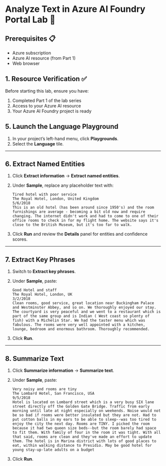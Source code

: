 # Analyze Text in Azure AI Foundry Portal Lab 📝

## Prerequisites 📋

- Azure subscription
- Azure AI resource (from Part 1)
- Web browser

## 1. Resource Verification ✅

Before starting this lab, ensure you have:
1. Completed Part 1 of the lab series
2. Access to your Azure AI resource
3. Your Azure AI Foundry project is ready


## 5. Launch the Language Playground

1. In your project’s left-hand menu, click **Playgrounds**.
2. Select the **Language** tile.

---

## 6. Extract Named Entities

1. Click **Extract information** → **Extract named entities**.
2. Under **Sample**, replace any placeholder text with:

   ```text
   Tired hotel with poor service
   The Royal Hotel, London, United Kingdom
   5/6/2018
   This is an old hotel (has been around since 1950's) and the room furnishings are average - becoming a bit old now and require changing. The internet didn't work and had to come to one of their office rooms to check in for my flight home. The website says it's close to the British Museum, but it's too far to walk.
   ```
3. Click **Run** and review the **Details** panel for entities and confidence scores.

---

## 7. Extract Key Phrases

1. Switch to **Extract key phrases**.
2. Under **Sample**, paste:

   ```text
   Good Hotel and staff
   The Royal Hotel, London, UK
   3/2/2018
   Clean rooms, good service, great location near Buckingham Palace and Westminster Abbey, and so on. We thoroughly enjoyed our stay. The courtyard is very peaceful and we went to a restaurant which is part of the same group and is Indian ( West coast so plenty of fish) with a Michelin Star. We had the taster menu which was fabulous. The rooms were very well appointed with a kitchen, lounge, bedroom and enormous bathroom. Thoroughly recommended.
   ```
3. Click **Run**.

---

## 8. Summarize Text

1. Click **Summarize information** → **Summarize text**.
2. Under **Sample**, paste:

   ```text
   Very noisy and rooms are tiny
   The Lombard Hotel, San Francisco, USA
   9/5/2018
   Hotel is located on Lombard street which is a very busy SIX lane street directly off the Golden Gate Bridge. Traffic from early morning until late at night especially on weekends. Noise would not be so bad if rooms were better insulated but they are not. Had to put cotton balls in my ears to be able to sleep--was too tired to enjoy the city the next day. Rooms are TINY. I picked the room because it had two queen size beds--but the room barely had space to fit them. With family of four in the room it was tight. With all that said, rooms are clean and they've made an effort to update them. The hotel is in Marina district with lots of good places to eat, within walking distance to Presidio. May be good hotel for young stay-up-late adults on a budget
   ```
3. Click **Run**.

